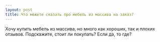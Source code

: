 ```yaml
---
layout: post 
title: Что можете сказать про мебель из массива на заказ? 
--- 
```

Хочу купить мебель из массива, но много как хороших, так и плохих отзывов. Подскажите, стоит ли покупать? Если да, то где?